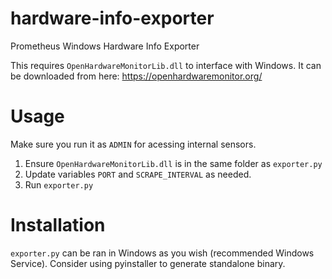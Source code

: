 # hardware-info-exporter
Prometheus Windows Hardware Info Exporter

This requires `OpenHardwareMonitorLib.dll` to interface with Windows.
It can be downloaded from here: https://openhardwaremonitor.org/

# Usage

Make sure you run it as `ADMIN` for acessing internal sensors.

1. Ensure `OpenHardwareMonitorLib.dll` is in the same folder as `exporter.py`
2. Update variables `PORT` and `SCRAPE_INTERVAL` as needed.
3. Run `exporter.py`

# Installation

`exporter.py` can be ran in Windows as you wish (recommended Windows Service). Consider using pyinstaller to generate standalone binary.
